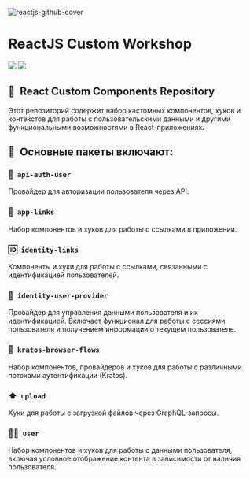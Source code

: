 ![reactjs-github-cover](https://user-images.githubusercontent.com/102182195/235640650-032b9a0d-9d6e-4258-a1fd-9530c0b31ef2.png)
# ReactJS Custom Workshop
[//]: # 'VERSIONS'

[<img src="https://img.shields.io/static/v1?style=for-the-badge&label=%40atls%2Fschematics&message=0.0.13&labelColor=ECEEF5&color=D7DCEB">](https://npmjs.com/package/@atls/schematics) [<img src="https://img.shields.io/static/v1?style=for-the-badge&label=%40atls%2Freact-kratos-browser-flows&message=0.0.2&labelColor=43CFF4&color=2DBFE6">](https://npmjs.com/package/@atls/react-kratos-browser-flows)

[//]: # 'VERSIONS'

## 🎯&nbsp;&nbsp;React Custom Components Repository

Этот репозиторий содержит набор кастомных компонентов, хуков и контекстов для работы с пользовательскими данными и другими функциональными возможностями в React-приложениях. 

## 📁&nbsp;&nbsp;Основные пакеты включают:

### 🔐&nbsp;&nbsp;`api-auth-user`
Провайдер для авторизации пользователя через API.
### 🔗&nbsp;&nbsp;`app-links`
Набор компонентов и хуков для работы с ссылками в приложении.
### 🆔&nbsp;&nbsp;`identity-links`
Компоненты и хуки для работы с ссылками, связанными с идентификацией пользователей.
### 👤&nbsp;&nbsp;`identity-user-provider`
Провайдер для управления данными пользователя и их идентификацией. Включает функционал для работы с сессиями пользователя и получением информации о текущем пользователе.
### 🔄&nbsp;&nbsp;`kratos-browser-flows`
Набор компонентов, провайдеров и хуков для работы с различными потоками аутентификации (Kratos).
### ⬆️&nbsp;&nbsp;`upload`
Хуки для работы с загрузкой файлов через GraphQL-запросы.
### 🧑‍💻&nbsp;&nbsp;`user`
Набор компонентов и хуков для работы с данными пользователя, включая условное отображение контента в зависимости от наличия пользователя.
